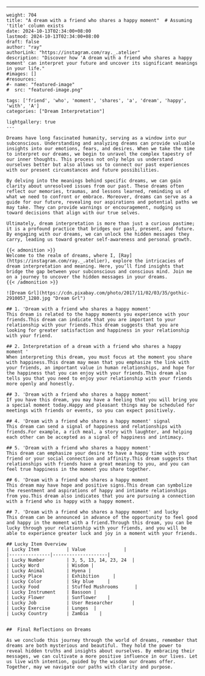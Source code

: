 ---
    weight: 704
    title: "A dream with a friend who shares a happy moment"  # Assuming 'title' column exists
    date: 2024-10-13T02:34:00+08:00
    lastmod: 2024-10-13T02:34:00+08:00
    draft: false
    author: "ray"
    authorLink: "https://instagram.com/ray._.atelier"
    description: "Discover how 'A dream with a friend who shares a happy moment' can interpret your future and uncover its significant meanings in your life."
    #images: []
    #resources:
    #- name: "featured-image"
    #  src: "featured-image.png"
    
    tags: ['friend', 'who', 'moment', 'shares', 'a', 'dream', 'happy', 'with', 'A']
    categories: ["Dream Interpretation"]
    
    lightgallery: true
    ---
    
    Dreams have long fascinated humanity, serving as a window into our subconscious. Understanding and analyzing dreams can provide valuable insights into our emotions, fears, and desires. When we take the time to interpret our dreams, we begin to unravel the complex tapestry of our inner thoughts. This process not only helps us understand ourselves better but also allows us to connect our past experiences with our present circumstances and future possibilities.
    
    By delving into the meanings behind specific dreams, we can gain clarity about unresolved issues from our past. These dreams often reflect our memories, traumas, and lessons learned, reminding us of what we need to confront or embrace. Moreover, dreams can serve as a guide for our future, revealing our aspirations and potential paths we may take. They can provide warnings or encouragement, nudging us toward decisions that align with our true selves.
    
    Ultimately, dream interpretation is more than just a curious pastime; it is a profound practice that bridges our past, present, and future. By engaging with our dreams, we can unlock the hidden messages they carry, leading us toward greater self-awareness and personal growth.
    
    {{< admonition >}}
    Welcome to the realm of dreams, where I, [Ray](https://instagram.com/ray._.atelier), explore the intricacies of dream interpretation and meaning. Here, you’ll find insights that bridge the gap between your subconscious and conscious mind. Join me on a journey to uncover the hidden messages in your dreams.
    {{< /admonition >}}
    
    ![Dream Grl](https://cdn.pixabay.com/photo/2017/11/02/03/35/gothic-2910057_1280.jpg "Dream Grl")
    
    ## 1. 'Dream with a friend who shares a happy moment'
    This dream is related to the happy moments you experience with your friends.This dream can indicate that you are important to your relationship with your friends.This dream suggests that you are looking for greater satisfaction and happiness in your relationship with your friend.
    
    ## 2. Interpretation of a dream with a friend who shares a happy moment '
    When interpreting this dream, you must focus at the moment you share with happiness.This dream may mean that you emphasize the link with your friends, an important value in human relationships, and hope for the happiness that you can enjoy with your friends.This dream also tells you that you need to enjoy your relationship with your friends more openly and honestly.
    
    ## 3. 'Dream with a friend who shares a happy moment'
    If you have this dream, you may have a feeling that you will bring you a special moment today.Happy and pleasant things may be scheduled for meetings with friends or events, so you can expect positively.
    
    ## 4. 'Dream with a friend who shares a happy moment' signal
    This dream can send a signal of happiness and relationships with friends.For example, a rich meal, a story with laughter, and helping each other can be accepted as a signal of happiness and intimacy.
    
    ## 5. 'Dream with a friend who shares a happy moment'
    This dream can emphasize your desire to have a happy time with your friend or your social connection and affinity.This dream suggests that relationships with friends have a great meaning to you, and you can feel true happiness in the moment you share together.
    
    ## 6. 'Dream with a friend who shares a happy moment
    This dream may have hope and positive signs.This dream can symbolize the resentment and aspirations of happy and intimate relationships from you.This dream also indicates that you are pursuing a connection with a friend who is happy with a happy moment.
    
    ## 7. 'Dream with a friend who shares a happy moment' and lucky
    This dream can be announced in advance of the opportunity to feel good and happy in the moment with a friend.Through this dream, you can be lucky through your relationship with your friends, and you will be able to experience greater luck and joy in a moment with your friends.
    
    ## Lucky Item Overview
    | Lucky Item          | Value              |
    |---------------|--------------------|
    | Lucky Number        | 3, 5, 13, 14, 23, 24  |
    | Lucky Word          | Wisdom |
    | Lucky Animal        | Hyena |
    | Lucky Place         | Exhibition     |
    | Lucky Color         | Sky blue     |
    | Lucky Food          | Stuffed Mushrooms      |
    | Lucky Instrument    | Bassoon |
    | Lucky Flower        | Sunflower    |
    | Lucky Job           | User Researcher       |
    | Lucky Exercise      | Lunges  |
    | Lucky Country       | Zambia    |
    
    
    ##  Final Reflections on Dreams
    
    As we conclude this journey through the world of dreams, remember that dreams are both mysterious and beautiful. They hold the power to reveal hidden truths and insights about ourselves. By embracing their messages, we can cultivate a more positive influence in our lives. Let us live with intention, guided by the wisdom our dreams offer. Together, may we navigate our paths with clarity and purpose.
    